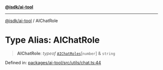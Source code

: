 [**@isdk/ai-tool**](../README.md)

***

[@isdk/ai-tool](../globals.md) / AIChatRole

# Type Alias: AIChatRole

> **AIChatRole**: *typeof* [`AIChatRoles`](../variables/AIChatRoles.md)\[`number`\] & `string`

Defined in: [packages/ai-tool/src/utils/chat.ts:44](https://github.com/isdk/ai-tool.js/blob/6a89194ac34437a1bc58f7ec590cd22976939ca6/src/utils/chat.ts#L44)
